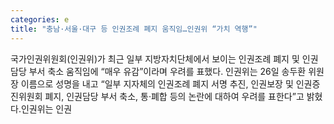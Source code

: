 ```yaml
---
categories: e
title: "충남·서울·대구 등 인권조례 폐지 움직임…인권위 “가치 역행”"
---
```

국가인권위원회(인권위)가 최근 일부 지방자치단체에서 보이는 인권조례 폐지 및 인권담당 부서 축소 움직임에 “매우 유감”이라며 우려를 표했다. 인권위는 26일 송두환 위원장 이름으로 성명을 내고 “일부 지자체의 인권조례 폐지 서명 추진, 인권보장 및 인권증진위원회 폐지, 인권담당 부서 축소, 통·폐합 등의 논란에 대하여 우려를 표한다”고 밝혔다.인권위는 인권